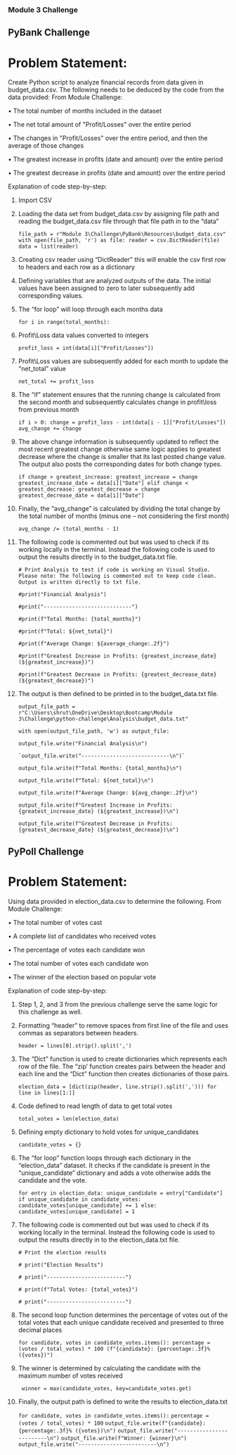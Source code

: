 ### Module 3 Challenge

## PyBank Challenge

# Problem Statement:

Create Python script to analyze financial records from data given in budget_data.csv.  The following needs to be deduced by the code from the data provided:
From Module Challenge:

•	The total number of months included in the dataset

•	The net total amount of "Profit/Losses" over the entire period

•	The changes in "Profit/Losses" over the entire period, and then the average of those changes

•	The greatest increase in profits (date and amount) over the entire period

•	The greatest decrease in profits (date and amount) over the entire period

Explanation of code step-by-step:

1.	Import CSV

2.	Loading the data set from budget_data.csv by assigning file path and reading the budget_data.csv file through that file path in to the “data” 

	`file_path = r"Module 3\Challenge\PyBank\Resources\budget_data.csv"  
 	with open(file_path, 'r') as file:
 	reader = csv.DictReader(file)
 	data = list(reader)`

3.	Creating csv reader using “DictReader” this will enable the csv first row to headers and each row as a dictionary

4.	Defining variables that are analyzed outputs of the data. The initial values have been assigned to zero to later subsequently add corresponding values. 

5.	The “for loop” will loop through each months data

	`for i in range(total_months):`

6.	Profit\Loss data values converted to integers

	`profit_loss = int(data[i]["Profit/Losses"])`
7.	Profit\Loss values are subsequently added for each month to update the “net_total” value

	`net_total += profit_loss`

8.	The “if” statement ensures that the running change is calculated from the second month and subsequently calculates change in profit\loss from previous month

	`if i > 0:
        	change = profit_loss - int(data[i - 1]["Profit/Losses"])
   		avg_change += change`

9.	The above change information is subsequently updated to reflect the most recent greatest change otherwise same logic applies to greatest decrease where the change is smaller that its last posted change value. The output also posts the corresponding dates for both change types. 

	`if change > greatest_increase:
            greatest_increase = change
            greatest_increase_date = data[i]["Date"]
        elif change < greatest_decrease:
            greatest_decrease = change
            greatest_decrease_date = data[i]["Date"]`

10.	Finally, the “avg_change” is calculated by dividing the total change by the total number of months (minus one – not considering the first month)

	`avg_change /= (total_months - 1)`

11.	The following code is commented out but was used to check if its working locally in the terminal. Instead the following code is used to output the results directly in to the budget_data.txt file. 

	`# Print Analysis to test if code is working on Visual Studio. Please note: The following is commented out to keep code clean. Output is written directly to txt file. `
	
 	`#print("Financial Analysis")`
	
 	`#print("----------------------------")`
	
 	`#print(f"Total Months: {total_months}")`
	
 	`#print(f"Total: ${net_total}")`
	
 	`#print(f"Average Change: ${average_change:.2f}")`
	
 	`#print(f"Greatest Increase in Profits: {greatest_increase_date} (${greatest_increase})")`
	
 	`#print(f"Greatest Decrease in Profits: {greatest_decrease_date} (${greatest_decrease})")`

12.	The output is then defined to be printed in to the budget_data.txt file.

	`output_file_path = r"C:\Users\shrut\OneDrive\Desktop\Bootcamp\Module 3\Challenge\python-challenge\Analysis\budget_data.txt" ` 
	
 	`with open(output_file_path, 'w') as output_file:`

   	`output_file.write("Financial Analysis\n")`
   	
    	`output_file.write("----------------------------\n")`

   	`output_file.write(f"Total Months: {total_months}\n")`

   	`output_file.write(f"Total: ${net_total}\n")`

   	`output_file.write(f"Average Change: ${avg_change:.2f}\n")`

   	`output_file.write(f"Greatest Increase in Profits: {greatest_increase_date} (${greatest_increase})\n")`

   	`output_file.write(f"Greatest Decrease in Profits: {greatest_decrease_date} (${greatest_decrease})\n")`

## PyPoll Challenge

# Problem Statement:

Using data provided in election_data.csv to determine the following.
From Module Challenge:

•	The total number of votes cast

•	A complete list of candidates who received votes

•	The percentage of votes each candidate won

•	The total number of votes each candidate won

•	The winner of the election based on popular vote

Explanation of code step-by-step:

1.	Step 1, 2, and 3 from the previous challenge serve the same logic for this challenge as well. 

2.	Formatting “header” to remove spaces from first line of the file and uses commas as separators between headers.

	`header = lines[0].strip().split(',')`

3.	The “Dict” function is used to create dictionaries which represents each row of the file. The “zip’ function creates pairs between the header and each line and the “Dict” function  then creates dictionaries of 	those pairs.  

	`election_data = [dict(zip(header, line.strip().split(','))) for line in lines[1:]]`

4.	Code defined to read length of data to get total votes

	`total_votes = len(election_data)`

5.	Defining empty dictionary to hold votes for unique_candidates

	`candidate_votes = {}`

6.	The “for loop” function loops through each dictionary in the “election_data” dataset. It checks if the candidate is present in the “unique_candidate” dictionary and adds a vote otherwise adds the candidate and 	the vote. 

	`for entry in election_data:
    		unique_candidate = entry["Candidate"]
    		if unique_candidate in candidate_votes:
        	candidate_votes[unique_candidate] += 1
    	else:
        	candidate_votes[unique_candidate] = 1`

13.	The following code is commented out but was used to check if its working locally in the terminal. Instead the following code is used to output the results directly in to the election_data.txt file. 

	`# Print the election results`

	`# print("Election Results")`
 	
  	`# print("-------------------------")`
 	
  	`# print(f"Total Votes: {total_votes}")`
 	
  	`# print("-------------------------")`

15.	The second loop function determines the percentage of votes out of the total votes that each unique candidate received and presented to three decimal places

	`for candidate, votes in candidate_votes.items():
    		percentage = (votes / total_votes) * 100
    		(f"{candidate}: {percentage:.3f}% ({votes})")`

16.	The winner is determined by calculating the candidate with the maximum number of votes received

	` winner = max(candidate_votes, key=candidate_votes.get)`

17.	Finally, the output path is defined to write the results to election_data.txt

	`for candidate, votes in candidate_votes.items():`
        	`percentage = (votes / total_votes) * 100`
        	`output_file.write(f"{candidate}: {percentage:.3f}% ({votes})\n")`
        	`output_file.write("-------------------------\n")`
    		`output_file.write(f"Winner: {winner}\n")`
    		`output_file.write("-------------------------\n")`
